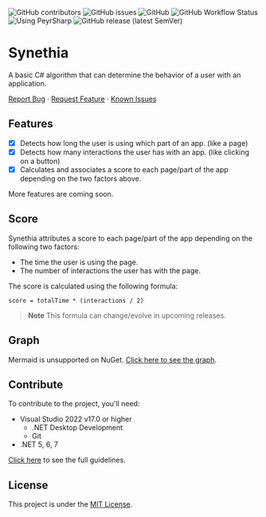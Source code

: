 ![GitHub contributors](https://img.shields.io/github/contributors/Leo-Corporation/Synethia)
![GitHub issues](https://img.shields.io/github/issues/Leo-Corporation/Synethia)
![GitHub](https://img.shields.io/github/license/Leo-Corporation/Synethia)
![GitHub Workflow Status](https://img.shields.io/github/actions/workflow/status/Leo-Corporation/Synethia/dotnet-core-desktop.yml?branch=main)
![Using PeyrSharp](https://img.shields.io/badge/using-PeyrSharp-DD00FF?logo=nuget)
![GitHub release (latest SemVer)](https://img.shields.io/github/v/release/Leo-Corporation/Synethia)

# Synethia
A basic C# algorithm that can determine the behavior of a user with an application.


[Report Bug](https://github.com/Leo-Corporation/Synethia/issues/new?assignees=&labels=bug&template=bug-report.yml&title=%5BBug%5D+) · [Request Feature](https://github.com/Leo-Corporation/Synethia/issues/new?assignees=&labels=enhancement&template=feature-request.yml&title=%5BEnhancement%5D+) · [Known Issues](https://github.com/Leo-Corporation/Synethia/issues?q=is%3Aopen+is%3Aissue+label%3Abug)

## Features
- [x] Detects how long the user is using which part of an app. (like a page)
- [x] Detects how many interactions the user has with an app. (like clicking on a button)
- [x] Calculates and associates a score to each page/part of the app depending on the two factors above.

More features are coming soon.

## Score
Synethia attributes a score to each page/part of the app depending on the following two factors:
- The time the user is using the page.
- The number of interactions the user has with the page.

The score is calculated using the following formula:

~~~
score = totalTime * (interactions / 2)
~~~

> **Note** This formula can change/evolve in upcoming releases.

## Graph
Mermaid is unsupported on NuGet.
[Click here to see the graph](https://github.com/Leo-Corporation/Synethia).


## Contribute
To contribute to the project, you'll need:
- Visual Studio 2022 v17.0 or higher
  - .NET Desktop Development
  - Git
- .NET 5, 6, 7


[Click here](https://github.com/Leo-Corporation/ColorPicker/blob/main/CONTRIBUTING.md) to see the full guidelines.

## License
This project is under the [MIT License](https://github.com/Leo-Corporation/Synethia/blob/main/LICENSE).
